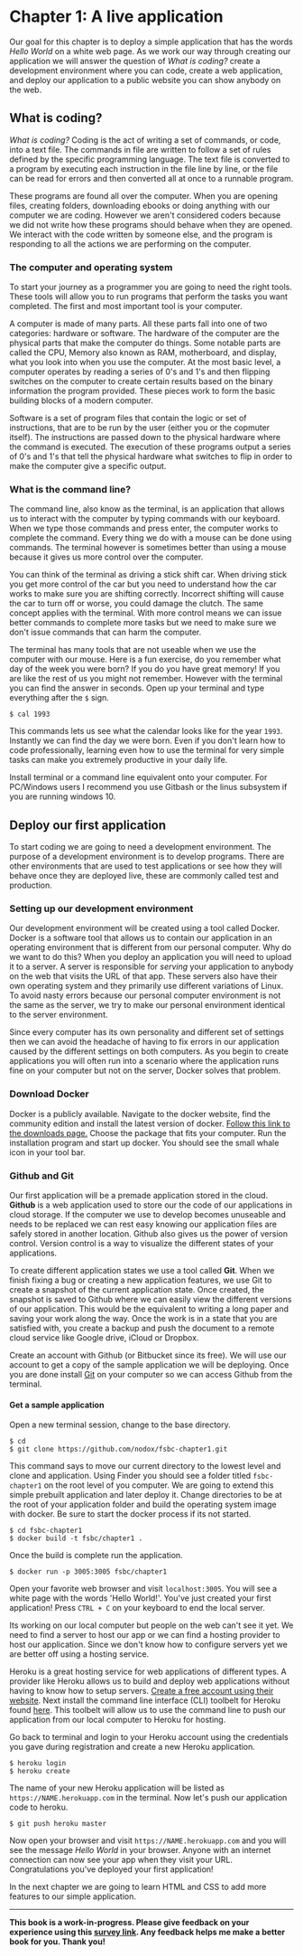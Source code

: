 # Chapter 1: A live application
Our goal for this chapter is to deploy a simple application that has the words *Hello World* on a white web page. As we work our way through creating our application we will answer the question of *What is coding?* create a development environment where you can code, create a web application, and deploy our application to a public website you can show anybody on the web.

## What is coding?
*What is coding?* Coding is the act of writing a set of commands, or code, into a text file. The commands in file are written to follow a set of rules defined by the specific programming language. The text file is converted to a program by executing each instruction in the file line by line, or the file can be read for errors and then converted all at once to a runnable program. 

These programs are found all over the computer. When you are opening files, creating folders, downloading ebooks or doing anything with our computer we are coding. However we aren't considered coders because we did not write how these programs should behave when they are opened. We interact with the code written by someone else, and the program is responding to all the actions we are performing on the computer. 

### The computer and operating system
To start your journey as a programmer you are going to need the right tools. These tools will allow you to run programs that perform the tasks you want completed. The first and most important tool is your computer.

A computer is made of many parts. All these parts fall into one of two categories: hardware or software. The hardware of the computer are the physical parts that make the computer do things. Some notable parts are called the CPU, Memory also known as RAM, motherboard, and display, what you look into when you use the computer. At the most basic level, a computer operates by reading a series of 0's and 1's and then flipping switches on the computer to create certain results based on the binary information the program provided. These pieces work to form the basic building blocks of a modern computer.

Software is a set of program files that contain the logic or set of instructions, that are to be run by the user (either you or the copmuter itself). The instructions are passed down to the physical hardware where the command is executed. The execution of these programs output a series of 0's and 1's that tell the physical hardware what switches to flip in order to make the computer give a specific output. 

### What is the command line?
The command line, also know as the terminal, is an application that allows us to interact with the computer by typing commands with our keyboard. When we type those commands and press enter, the computer works to complete the command. Every thing we do with a mouse can be done using commands. The terminal however is sometimes better than using a mouse because it gives us more control over the computer.

You can think of the terminal as driving a stick shift car. When driving stick you get more control of the car but you need to understand how the car works to make sure you are shifting correctly. Incorrect shifting will cause the car to turn off or worse, you could damage the clutch. The same concept applies with the terminal. With more control means we can issue better commands to complete more tasks but we need to make sure we don't issue commands that can harm the computer. 

The terminal has many tools that are not useable when we use the computer with our mouse. Here is a fun exercise, do you remember what day of the week you were born? If you do you have great memory! If you are like the rest of us you might not remember. However with the terminal you can find the answer in seconds. Open up your terminal and type everything after the `$` sign.

```
$ cal 1993
```

This commands lets us see what the calendar looks like for the year `1993`. Instantly we can find the day we were born. Even if you don't learn how to code professionally, learning even how to use the terminal for very simple tasks can make you extremely productive in your daily life. 

Install terminal or a command line equivalent onto your computer. For PC/Windows users I recommend you use Gitbash or the linus subsystem if you are running windows 10.

## Deploy our first application
To start coding we are going to need a development environment. The purpose of a development environment is to develop programs. There are other environments that are used to test applications or see how they will behave once they are deployed live, these are commonly called test and production.

### Setting up our development environment
Our development environment will be created using a tool called Docker. Docker is a software tool that allows us to contain our application in an operating environment that is different from our personal computer. Why do we want to do this? When you  deploy an application you will need to upload it to a server. A server is responsible for _serving_ your application to anybody on the web that visits the URL of that app. These servers also have their own operating system and they primarily use different variations of Linux. To avoid nasty errors because our personal computer environment is not the same as the server, we try to make our personal environment identical to the server environment. 

Since every computer has its own personality and different set of settings then we can avoid the headache of having to fix errors in our application caused by the different settings on both computers. As you begin to create applications you will often run into a scenario where the application runs fine on your computer but not on the server, Docker solves that problem.

### Download Docker
Docker is a publicly available. Navigate to the docker website, find the community edition and install the latest version of docker. [Follow this link to the downloads page.](https://www.docker.com/community-edition) Choose the package that fits your computer. Run the installation program and start up docker. You should see the small whale icon in your tool bar.

### Github and Git
Our first application will be a premade application stored in the cloud. **Github** is a web application used to store our the code of our applications in cloud storage. If the computer we use to develop becomes unuseable and needs to be replaced we can rest easy knowing our application files are safely stored in another location. Github also gives us the power of version control. Version control is a way to visualize the different states of your applications.

To create different application states we use a tool called **Git**. When we finish fixing a bug or creating a new application features, we use Git to create a snapshot of the current application state. Once created, the snapshot is saved to Github where we can easily view the different versions of our application. This would be the equivalent to writing a long paper and saving your work along the way. Once the work is in a state that you are satisfied with, you create a backup and push the document to a remote cloud service like Google drive, iCloud or Dropbox.

Create an account with Github (or Bitbucket since its free). We will use our account to get a copy of the sample application we will be deploying. Once you are done install [Git](https://git-scm.com/book/en/v2/Getting-Started-Installing-Git) on your computer so we can access Github from the terminal.


#### Get a sample application
Open a new terminal session, change to the base directory.

```
$ cd
$ git clone https://github.com/nodox/fsbc-chapter1.git
```

This command says to move our current directory to the lowest level and clone and application. Using Finder you should see a folder titled `fsbc-chapter1` on the root level of you computer. We are going to extend this simple prebuilt application and later deploy it. Change directories to be at the root of your application folder and build the operating system image with docker. Be sure to start the docker process if its not started.

```
$ cd fsbc-chapter1
$ docker build -t fsbc/chapter1 .
```

Once the build is complete run the application.

```
$ docker run -p 3005:3005 fsbc/chapter1
```

Open your favorite web browser and visit `localhost:3005`. You will see a white page with the words 'Hello World!'. You've just created your first application! Press `CTRL + C` on your keyboard to end the local server.

Its working on our local computer but people on the web can't see it yet. We need to find a server to host our app or we can find a hosting provider to host our application. Since we don't know how to configure servers yet we are better off using a hosting service.

Heroku is a great hosting service for web applications of different types. A provider like Heroku allows us to build and deploy web applications without having to know how to setup servers. [Create a free account using their website](https://www.heroku.com/). Next install the command line interface (CLI) toolbelt for Heroku found [here](https://devcenter.heroku.com/articles/heroku-cli). This toolbelt will allow us to use the command line to push our application from our local computer to Heroku for hosting.

Go back to terminal and login to your Heroku account using the credentials you gave during registration and create a new Heroku application.

```
$ heroku login
$ heroku create
```

The name of your new Heroku application will be listed as `https://NAME.herokuapp.com` in the terminal. Now let's push our application code to heroku.

```
$ git push heroku master
```
Now open your browser and visit `https://NAME.herokuapp.com` and you will see the message *Hello World* in your browser.
Anyone with an internet connection can now see your app when they visit your URL. Congratulations you've deployed your first application!

In the next chapter we are going to learn HTML and CSS to add more features to our simple application.


*****************************************************************

**This book is a work-in-progress. Please give feedback on your experience using this [survey link](https://www.surveymonkey.com/r/JY27M3J). Any feedback helps me make a better book for you. Thank you!**

